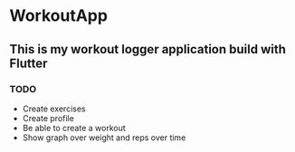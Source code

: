 # WorkoutApp

## This is my workout logger application build with Flutter


### TODO

- Create exercises
- Create profile
- Be able to create a workout
- Show graph over weight and reps over time